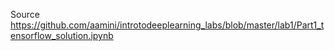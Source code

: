 
Source https://github.com/aamini/introtodeeplearning_labs/blob/master/lab1/Part1_tensorflow_solution.ipynb
